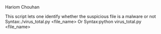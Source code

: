 Hariom Chouhan

This script lets one identify whether the suspicious file is a malware or not
Syntax:./virus_total.py <file_name>
Or
Syntax:python virus_total.py <file_name>
